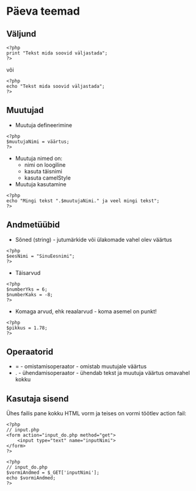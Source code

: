 # Päeva teemad
## Väljund
```
<?php
print "Tekst mida soovid väljastada";
?>
```
või
```
<?php
echo "Tekst mida soovid väljastada";
?>
```
## Muutujad
* Muutuja defineerimine
```
<?php
$muutujaNimi = väärtus;
?>
```
* Muutuja nimed on:
    * nimi on loogiline
    * kasuta täisnimi
    * kasuta camelStyle
* Muutuja kasutamine
```
<?php
echo "Mingi tekst ".$muutujaNimi." ja veel mingi tekst";
?>
```
## Andmetüübid
* Sõned (string) - jutumärkide või ülakomade vahel olev väärtus
```
<?php
$eesNimi = "SinuEesnimi";
?>
```
* Täisarvud
```
<?php
$numberYks = 6;
$numberKaks = -8;
?>
```
* Komaga arvud, ehk reaalarvud - koma asemel on punkt!
```
<?php
$pikkus = 1.78;
?>
```
## Operaatorid
* = - omistamisoperaator - omistab muutujale väärtus
* . - ühendamisoperaator - ühendab tekst ja muutuja väärtus omavahel kokku
## Kasutaja sisend
Ühes failis pane kokku HTML vorm ja teises on vormi töötlev action fail:
```
<?php
// input.php
<form action="input_do.php method="get">
    <input type="text" name="inputNimi">
</form>
?>
```

```
<?php
// input_do.php
$vormiAndmed = $_GET['inputNimi'];
echo $vormiAndmed;
?>
```
